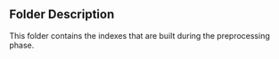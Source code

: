 ## Folder Description

This folder contains the indexes that are built during the preprocessing phase.